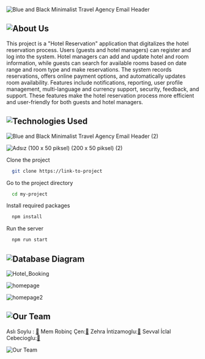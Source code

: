 ![Blue and Black Minimalist Travel Agency Email Header](https://hackmd.io/_uploads/rkfUN4t_A.png)




## ![About Us](https://hackmd.io/_uploads/SJV0hNFu0.png)


  This project is a "Hotel Reservation" application that digitalizes the hotel reservation process. Users (guests and hotel managers) can register and log into the system. Hotel managers can add and update hotel and room information, while guests can search for available rooms based on date range and room type and make reservations. The system records reservations, offers online payment options, and automatically updates room availability. Features include notifications, reporting, user profile management, multi-language and currency support, security, feedback, and support. These features make the hotel reservation process more efficient and user-friendly for both guests and hotel managers.




## ![Technologies Used](https://hackmd.io/_uploads/SJgxxStu0.png)

![Blue and Black Minimalist Travel Agency Email Header (2)](https://hackmd.io/_uploads/ryL4gBYOC.png)



![Adsız (100 x 50 piksel) (200 x 50 piksel) (2)](https://hackmd.io/_uploads/rJJkHBtdR.png)



Clone the project

```bash
  git clone https://link-to-project
```

Go to the project directory

```bash
  cd my-project
```


Install required packages

```bash
  npm install
```


Run the server

```bash
  npm run start
```



## ![Database Diagram](https://hackmd.io/_uploads/S15_lrKOA.png)

![Hotel_Booking](https://hackmd.io/_uploads/BycsxBFdA.png)



![homepage](https://i.ibb.co/ZH5dX2Z/imasssge.png)

![homepage2](https://hackmd.io/_uploads/rkPKUrY_0.png)







## ![Our Team](https://hackmd.io/_uploads/r1b0lBFu0.png)

 Aslı Soylu : [:link:][Asli_Soylu]
Mem Robinç Çen:[:link:][Mem_Robin_Cen]
Zehra İntizamoglu:[:link:][Zehra_Intizamoglu]
Sevval İclal Cebecioglu:[:link:][Sevval_Iclal_Cebecioglu]

[Asli_Soylu]: https://github.com/asoylu35
[Mem_Robin_Cen]: https://github.com/RobinTR
[Zehra_Intizamoglu]: https://github.com/zsanlii
[Sevval_Iclal_Cebecioglu]: https://github.com/sevvaliclalcebecioglu


![Our Team](https://hackmd.io/_uploads/ByyzmrKdA.png)



